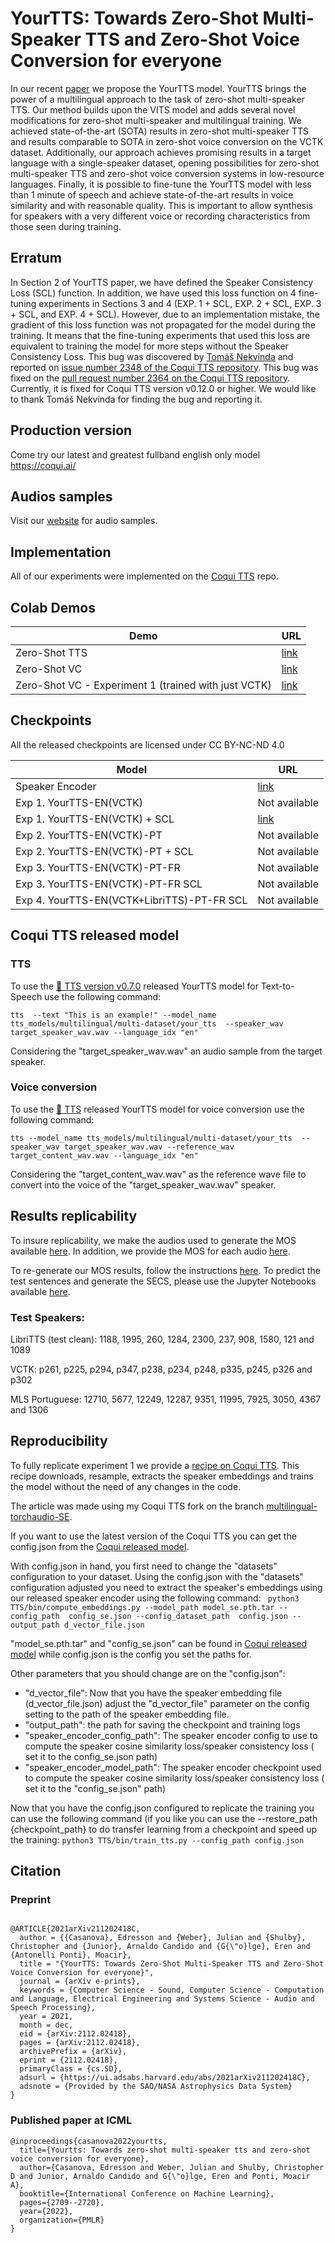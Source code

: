 # YourTTS: Towards Zero-Shot Multi-Speaker TTS and Zero-Shot Voice Conversion for everyone


In our recent [paper](https://arxiv.org/abs/2112.02418) we propose the YourTTS model. YourTTS brings the power of a multilingual approach to the task of zero-shot multi-speaker TTS. Our method builds upon the VITS model and adds several novel modifications for zero-shot multi-speaker and multilingual training. We achieved state-of-the-art (SOTA) results in zero-shot multi-speaker TTS and results comparable to SOTA in zero-shot voice conversion on the VCTK dataset. Additionally, our approach achieves promising results in a target language with a single-speaker dataset, opening possibilities for zero-shot multi-speaker TTS and zero-shot voice conversion systems in low-resource languages. Finally, it is possible to fine-tune the YourTTS model with less than 1 minute of speech and achieve state-of-the-art results in voice similarity and with reasonable quality. This is important to allow synthesis for speakers with a very different voice or recording characteristics from those seen during training. 


## Erratum 
In Section 2 of YourTTS paper, we have defined the Speaker Consistency Loss (SCL) function. In addition, we have used this loss function on 4 fine-tuning experiments in Sections 3 and 4 (EXP. 1 + SCL, EXP. 2 + SCL, EXP. 3 + SCL,  and EXP. 4 + SCL). However, due to an implementation mistake, the gradient of this loss function was not propagated for the model during the training. It means that the fine-tuning experiments that  used this loss are equivalent to training the model for more steps without the Speaker Consistency Loss. This bug was discovered by [Tomáš Nekvinda](https://github.com/Tomiinek)  and reported on [issue number  2348  of the Coqui TTS repository](https://github.com/coqui-ai/TTS/issues/2348).  This bug was fixed on the [pull request number 2364 on the Coqui TTS repository](https://github.com/coqui-ai/TTS/pull/2364). Currently,  it is fixed for Coqui TTS version v0.12.0 or higher.  We would like to thank Tomáš Nekvinda for finding the bug and reporting it.



## Production version
Come try our latest and greatest fullband english only model https://coqui.ai/

## Audios samples
Visit our [website](https://edresson.github.io/YourTTS/) for audio samples.

## Implementation
All of our experiments were implemented on the [Coqui TTS](https://github.com/coqui-ai/tts) repo.


## Colab Demos

| Demo                        | URL                                                                                            |
|-----------------------------|------------------------------------------------------------------------------------------------|
| Zero-Shot TTS               | [link](https://colab.research.google.com/drive/1WArisOG8vLGvrnoaLyEBOlJ0jG3LDtc2?usp=sharing)  |
| Zero-Shot VC                | [link](https://colab.research.google.com/drive/1gjdwOKCZuavPn_5oy8QA01sKmXpEq5AZ?usp=sharing) |
| Zero-Shot VC - Experiment 1 (trained with just VCTK)             | [link](https://colab.research.google.com/drive/1r0NDBxxW5RZjQ1Jy99XohnY6thYWNBCd?usp=sharing) |


## Checkpoints

All the released checkpoints are licensed under CC BY-NC-ND 4.0

| Model                        | URL                                                                                            |
|------------------------------|------------------------------------------------------------------------------------------------|
| Speaker Encoder              | [link](https://drive.google.com/drive/folders/1WKK70aBnA-ZI2Z1Ka_zWgBK7O0Y3TLey?usp=sharing)   |
| Exp 1. YourTTS-EN(VCTK)         | Not available    |
| Exp 1. YourTTS-EN(VCTK)  + SCL         | [link](https://huggingface.co/cshulby/YourTTS/blob/main/best_model_YourTTS_VCTK.pth)   |
| Exp 2. YourTTS-EN(VCTK)-PT          | Not available  |
| Exp 2. YourTTS-EN(VCTK)-PT  + SCL   | Not available  |
| Exp 3. YourTTS-EN(VCTK)-PT-FR       | Not available  |
| Exp 3. YourTTS-EN(VCTK)-PT-FR SCL   | Not available  |
| Exp 4. YourTTS-EN(VCTK+LibriTTS)-PT-FR SCL | Not available  |


## Coqui TTS released model
### TTS
To use the [🐸 TTS version v0.7.0](https://github.com/coqui-ai/TTS) released YourTTS model for Text-to-Speech use the following command: 
```
tts  --text "This is an example!" --model_name tts_models/multilingual/multi-dataset/your_tts  --speaker_wav target_speaker_wav.wav --language_idx "en"
```
Considering the "target_speaker_wav.wav" an audio sample from the target speaker.


### Voice conversion

To use the [🐸 TTS](https://github.com/coqui-ai/TTS) released YourTTS model for voice conversion use the following command: 

```
tts --model_name tts_models/multilingual/multi-dataset/your_tts  --speaker_wav target_speaker_wav.wav --reference_wav  target_content_wav.wav --language_idx "en"
```
Considering the "target_content_wav.wav" as the reference wave file to convert into the voice of the  "target_speaker_wav.wav" speaker.


## Results replicability

To insure replicability, we make the audios used to generate the MOS available [here](https://github.com/Edresson/YourTTS/releases/download/MOS/Audios_MOS.zip). In addition, we provide the MOS for each audio [here](https://github.com/Edresson/YourTTS/tree/main/metrics/MOS).

To re-generate our MOS results, follow the instructions [here](https://github.com/Edresson/YourTTS/tree/main/metrics/MOS). To predict the test sentences and generate the SECS, please use the Jupyter Notebooks available [here](https://github.com/Edresson/YourTTS/tree/main/metrics/SECS).
### Test Speakers:
  LibriTTS (test clean): 1188, 1995, 260, 1284, 2300, 237, 908, 1580, 121 and 1089
  
  VCTK: p261, p225, p294, p347, p238, p234, p248, p335, p245, p326 and p302
  
  MLS Portuguese:  12710, 5677, 12249, 12287, 9351, 11995, 7925, 3050, 4367 and 1306
  
  
## Reproducibility

To fully replicate experiment 1 we provide a [recipe on  Coqui TTS](https://github.com/coqui-ai/TTS/blob/dev/recipes/vctk/yourtts/train_yourtts.py). This recipe downloads, resample, extracts the speaker embeddings and trains the model without the need of any changes in the code.

The article was made using my Coqui TTS fork on the branch [multilingual-torchaudio-SE](https://github.com/Edresson/Coqui-TTS/tree/multilingual-torchaudio-SE/).


If you want to use the latest version of the  Coqui TTS you can get the config.json from the [Coqui released model](https://github.com/coqui-ai/TTS/releases/download/v0.5.0_models/tts_models--multilingual--multi-dataset--your_tts.zip). 


With config.json in hand, you first need to change the "datasets" configuration to your dataset. Using the config.json with the "datasets" configuration adjusted you need to extract the speaker's embeddings using our released speaker encoder using the following command:
`` python3 TTS/bin/compute_embeddings.py --model_path model_se.pth.tar --config_path  config_se.json --config_dataset_path  config.json --output_path d_vector_file.json`` 

"model_se.pth.tar" and "config_se.json" can be found in [Coqui released model](https://github.com/coqui-ai/TTS/releases/download/v0.5.0_models/tts_models--multilingual--multi-dataset--your_tts.zip) while config.json is the config you set the paths for.



Other parameters that you should change are on the "config.json":
  - "d_vector_file":  Now that you have the speaker embedding file (d_vector_file.json) adjust the "d_vector_file" parameter on the config setting to the path of the speaker embedding file.
  - "output_path": the path for saving the checkpoint and training logs
  - "speaker_encoder_config_path": The speaker encoder config to use to compute the speaker cosine similarity loss/speaker consistency loss ( set it to the config_se.json path)
  - "speaker_encoder_model_path": The speaker encoder checkpoint used to compute the speaker cosine similarity loss/speaker consistency loss ( set it to the "config_se.json" path)

Now that you have the config.json configured to replicate the training you can use the following command (if you like you can use the --restore_path {checkpoint_path} to do transfer learning from a checkpoint and speed up the training:
 `python3 TTS/bin/train_tts.py --config_path config.json`
 


## Citation

### Preprint

```

@ARTICLE{2021arXiv211202418C,
  author = {{Casanova}, Edresson and {Weber}, Julian and {Shulby}, Christopher and {Junior}, Arnaldo Candido and {G{\"o}lge}, Eren and {Antonelli Ponti}, Moacir},
  title = "{YourTTS: Towards Zero-Shot Multi-Speaker TTS and Zero-Shot Voice Conversion for everyone}",
  journal = {arXiv e-prints},
  keywords = {Computer Science - Sound, Computer Science - Computation and Language, Electrical Engineering and Systems Science - Audio and Speech Processing},
  year = 2021,
  month = dec,
  eid = {arXiv:2112.02418},
  pages = {arXiv:2112.02418},
  archivePrefix = {arXiv},
  eprint = {2112.02418},
  primaryClass = {cs.SD},
  adsurl = {https://ui.adsabs.harvard.edu/abs/2021arXiv211202418C},
  adsnote = {Provided by the SAO/NASA Astrophysics Data System}
}

```

### Published paper at ICML
```
@inproceedings{casanova2022yourtts,
  title={Yourtts: Towards zero-shot multi-speaker tts and zero-shot voice conversion for everyone},
  author={Casanova, Edresson and Weber, Julian and Shulby, Christopher D and Junior, Arnaldo Candido and G{\"o}lge, Eren and Ponti, Moacir A},
  booktitle={International Conference on Machine Learning},
  pages={2709--2720},
  year={2022},
  organization={PMLR}
}

```
